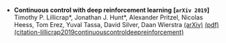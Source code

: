 - **Continuous control with deep reinforcement learning**
 **[`arXiv 2019`]** Timothy P. Lillicrap*, Jonathan J. Hunt*, Alexander Pritzel, Nicolas Heess, Tom Erez, Yuval Tassa, David Silver, Daan Wierstra [(arXiv)](https://arxiv.org/abs/1509.02971) [(pdf)](./paper-pdf/1509.02971v6.pdf) [(citation-lillicrap2019continuouscontroldeepreinforcement)](./../citation_articles.md)

